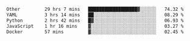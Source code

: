 <!--START_SECTION:waka-->

```txt
Other         29 hrs 7 mins   ██████████████████▓░░░░░░   74.32 %
YAML          3 hrs 14 mins   ██░░░░░░░░░░░░░░░░░░░░░░░   08.29 %
Python        2 hrs 42 mins   █▓░░░░░░░░░░░░░░░░░░░░░░░   06.93 %
JavaScript    1 hr 16 mins    ▓░░░░░░░░░░░░░░░░░░░░░░░░   03.27 %
Docker        57 mins         ▓░░░░░░░░░░░░░░░░░░░░░░░░   02.45 %
```

<!--END_SECTION:waka--> 
 
